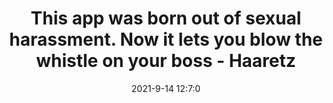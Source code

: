 ---
"title": "This app was born out of sexual harassment. Now it lets you blow the whistle on your boss - Haaretz"
"date": "2021-9-14 12:7:0"
"feed_name": "GOOGLENEWS"
"feed_website": "https://news.google.com/search?q=drilling%2Bincident&hl=en-US&gl=US&ceid=US:en"
"feed_rss": "https://news.google.com/rss/search?q=drilling%2Bincident&hl=en-US&gl=US&ceid=US:en"
"link": "https://www.haaretz.com/israel-news/tech-news/.premium-this-app-lets-you-blow-the-whistle-on-your-boss-1.10200053"
"file": "_posts/57a0c69bcc1d351fb55f485095b0dfcf36de8f7a.md"
"accident": "0"
"drilling": "0"
---